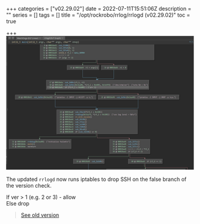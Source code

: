 +++
categories = ["v02.29.02"]
date = 2022-07-11T15:51:06Z
description = ""
series = []
tags = []
title = "/opt/rockrobo/rrlog/rrlogd (v02.29.02)"
toc = true

+++
![](/uploads/20220711-snipaste_2022-07-12_01-50-51.jpg)

The updated `rrlogd` now runs iptables to drop SSH on the false branch of the version check.

If ver > 1 (e.g. 2 or 3) - allow  
Else drop

> [See old version](../rrlogd/)